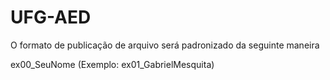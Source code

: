 # UFG-AED

O formato de publicação de arquivo será padronizado da seguinte maneira

ex00_SeuNome (Exemplo: ex01_GabrielMesquita)

